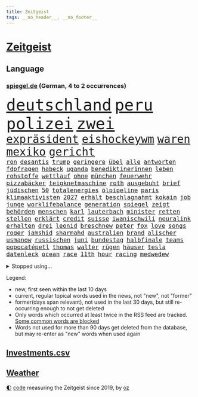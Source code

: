 ```yaml
---
title: Zeitgeist
tags: __no_header__, __no_footer__
---
```


# [Zeitgeist](https://oliz.io/zeitgeist/)

## Language

<h3><a href="https://www.spiegel.de" target="_blank">spiegel.de</a> (German, 4 to 2 occurrences)</h3>
<p style="font-family:monospace">
<span style="font-size:32pt"><a href="news_links.html#deutschland" class="current">deutschland</a></span>
<span style="font-size:32pt"><a href="news_links.html#peru" class="current">peru</a></span>
<span style="font-size:32pt"><a href="news_links.html#polizei" class="current">polizei</a></span>
<span style="font-size:32pt"><a href="news_links.html#zwei" class="current">zwei</a></span>
<br>
<span style="font-size:22pt"><a href="news_links.html#expräsident" class="current">expräsident</a></span>
<span style="font-size:22pt"><a href="news_links.html#eishockeywm" class="current">eishockeywm</a></span>
<span style="font-size:22pt"><a href="news_links.html#waren" class="current">waren</a></span>
<span style="font-size:22pt"><a href="news_links.html#mexiko" class="current">mexiko</a></span>
<span style="font-size:22pt"><a href="news_links.html#gericht" class="current">gericht</a></span>
<br>
<span style="font-size:12pt"><a href="news_links.html#ron" class="current">ron</a></span>
<span style="font-size:12pt"><a href="news_links.html#desantis" class="current">desantis</a></span>
<span style="font-size:12pt"><a href="news_links.html#trump" class="current">trump</a></span>
<span style="font-size:12pt"><a href="news_links.html#geringere" class="current">geringere</a></span>
<span style="font-size:12pt"><a href="news_links.html#übel" class="new">übel</a></span>
<span style="font-size:12pt"><a href="news_links.html#alle" class="current">alle</a></span>
<span style="font-size:12pt"><a href="news_links.html#antworten" class="current">antworten</a></span>
<span style="font-size:12pt"><a href="news_links.html#fdpfragen" class="new">fdpfragen</a></span>
<span style="font-size:12pt"><a href="news_links.html#habeck" class="current">habeck</a></span>
<span style="font-size:12pt"><a href="news_links.html#uganda" class="new">uganda</a></span>
<span style="font-size:12pt"><a href="news_links.html#benediktinerinnen" class="new">benediktinerinnen</a></span>
<span style="font-size:12pt"><a href="news_links.html#leben" class="current">leben</a></span>
<span style="font-size:12pt"><a href="news_links.html#rohstoffe" class="current">rohstoffe</a></span>
<span style="font-size:12pt"><a href="news_links.html#wettlauf" class="current">wettlauf</a></span>
<span style="font-size:12pt"><a href="news_links.html#ohne" class="current">ohne</a></span>
<span style="font-size:12pt"><a href="news_links.html#münchen" class="current">münchen</a></span>
<span style="font-size:12pt"><a href="news_links.html#feuerwehr" class="current">feuerwehr</a></span>
<span style="font-size:12pt"><a href="news_links.html#pizzabäcker" class="new">pizzabäcker</a></span>
<span style="font-size:12pt"><a href="news_links.html#teigknetmaschine" class="new">teigknetmaschine</a></span>
<span style="font-size:12pt"><a href="news_links.html#roth" class="current">roth</a></span>
<span style="font-size:12pt"><a href="news_links.html#ausgebuht" class="current">ausgebuht</a></span>
<span style="font-size:12pt"><a href="news_links.html#brief" class="current">brief</a></span>
<span style="font-size:12pt"><a href="news_links.html#jüdischen" class="current">jüdischen</a></span>
<span style="font-size:12pt"><a href="news_links.html#50" class="current">50</a></span>
<span style="font-size:12pt"><a href="news_links.html#totalenergies" class="new">totalenergies</a></span>
<span style="font-size:12pt"><a href="news_links.html#ölpipeline" class="new">ölpipeline</a></span>
<span style="font-size:12pt"><a href="news_links.html#paris" class="current">paris</a></span>
<span style="font-size:12pt"><a href="news_links.html#klimaaktivisten" class="current">klimaaktivisten</a></span>
<span style="font-size:12pt"><a href="news_links.html#2027" class="current">2027</a></span>
<span style="font-size:12pt"><a href="news_links.html#erhält" class="current">erhält</a></span>
<span style="font-size:12pt"><a href="news_links.html#beschlagnahmt" class="current">beschlagnahmt</a></span>
<span style="font-size:12pt"><a href="news_links.html#kokain" class="current">kokain</a></span>
<span style="font-size:12pt"><a href="news_links.html#job" class="current">job</a></span>
<span style="font-size:12pt"><a href="news_links.html#junge" class="current">junge</a></span>
<span style="font-size:12pt"><a href="news_links.html#worklifebalance" class="current">worklifebalance</a></span>
<span style="font-size:12pt"><a href="news_links.html#generation" class="current">generation</a></span>
<span style="font-size:12pt"><a href="news_links.html#spiegel" class="current">spiegel</a></span>
<span style="font-size:12pt"><a href="news_links.html#zeigt" class="current">zeigt</a></span>
<span style="font-size:12pt"><a href="news_links.html#behörden" class="current">behörden</a></span>
<span style="font-size:12pt"><a href="news_links.html#menschen" class="current">menschen</a></span>
<span style="font-size:12pt"><a href="news_links.html#karl" class="current">karl</a></span>
<span style="font-size:12pt"><a href="news_links.html#lauterbach" class="current">lauterbach</a></span>
<span style="font-size:12pt"><a href="news_links.html#minister" class="current">minister</a></span>
<span style="font-size:12pt"><a href="news_links.html#retten" class="current">retten</a></span>
<span style="font-size:12pt"><a href="news_links.html#stellen" class="current">stellen</a></span>
<span style="font-size:12pt"><a href="news_links.html#erklärt" class="current">erklärt</a></span>
<span style="font-size:12pt"><a href="news_links.html#credit" class="current">credit</a></span>
<span style="font-size:12pt"><a href="news_links.html#suisse" class="current">suisse</a></span>
<span style="font-size:12pt"><a href="news_links.html#iwanischwili" class="new">iwanischwili</a></span>
<span style="font-size:12pt"><a href="news_links.html#neuralink" class="new">neuralink</a></span>
<span style="font-size:12pt"><a href="news_links.html#erhalten" class="current">erhalten</a></span>
<span style="font-size:12pt"><a href="news_links.html#drei" class="current">drei</a></span>
<span style="font-size:12pt"><a href="news_links.html#leonid" class="new">leonid</a></span>
<span style="font-size:12pt"><a href="news_links.html#breschnew" class="new">breschnew</a></span>
<span style="font-size:12pt"><a href="news_links.html#peter" class="current">peter</a></span>
<span style="font-size:12pt"><a href="news_links.html#fox" class="current">fox</a></span>
<span style="font-size:12pt"><a href="news_links.html#love" class="current">love</a></span>
<span style="font-size:12pt"><a href="news_links.html#songs" class="current">songs</a></span>
<span style="font-size:12pt"><a href="news_links.html#roger" class="current">roger</a></span>
<span style="font-size:12pt"><a href="news_links.html#jamshid" class="current">jamshid</a></span>
<span style="font-size:12pt"><a href="news_links.html#sharmahd" class="current">sharmahd</a></span>
<span style="font-size:12pt"><a href="news_links.html#australien" class="current">australien</a></span>
<span style="font-size:12pt"><a href="news_links.html#brand" class="current">brand</a></span>
<span style="font-size:12pt"><a href="news_links.html#alischer" class="new">alischer</a></span>
<span style="font-size:12pt"><a href="news_links.html#usmanow" class="new">usmanow</a></span>
<span style="font-size:12pt"><a href="news_links.html#russischen" class="current">russischen</a></span>
<span style="font-size:12pt"><a href="news_links.html#juni" class="current">juni</a></span>
<span style="font-size:12pt"><a href="news_links.html#bundestag" class="current">bundestag</a></span>
<span style="font-size:12pt"><a href="news_links.html#halbfinale" class="current">halbfinale</a></span>
<span style="font-size:12pt"><a href="news_links.html#teams" class="current">teams</a></span>
<span style="font-size:12pt"><a href="news_links.html#popocatépetl" class="new">popocatépetl</a></span>
<span style="font-size:12pt"><a href="news_links.html#thomas" class="current">thomas</a></span>
<span style="font-size:12pt"><a href="news_links.html#walter" class="current">walter</a></span>
<span style="font-size:12pt"><a href="news_links.html#rügen" class="current">rügen</a></span>
<span style="font-size:12pt"><a href="news_links.html#häuser" class="current">häuser</a></span>
<span style="font-size:12pt"><a href="news_links.html#tesla" class="current">tesla</a></span>
<span style="font-size:12pt"><a href="news_links.html#datenleck" class="current">datenleck</a></span>
<span style="font-size:12pt"><a href="news_links.html#ocean" class="current">ocean</a></span>
<span style="font-size:12pt"><a href="news_links.html#race" class="current">race</a></span>
<span style="font-size:12pt"><a href="news_links.html#11th" class="new">11th</a></span>
<span style="font-size:12pt"><a href="news_links.html#hour" class="current">hour</a></span>
<span style="font-size:12pt"><a href="news_links.html#racing" class="current">racing</a></span>
<span style="font-size:12pt"><a href="news_links.html#medwedew" class="current">medwedew</a></span>
</p>
<details>
<summary>Stopped using...</summary>
<p class="former" style="font-size:12pt">
beobachten(946) coronavirus(946) gerüchte(946) persönliche(946) reiche(946) dauerhaft(945) chelsea(944) ehemaligen(944) paare(944) ausnahmezustand(943) frank(943) aussicht(942) christoph(942) entdeckte(942) fort(942) vorsitzende(942) investoren(941) maßnahme(941) nahmen(941) 2018(940) altes(940) amtszeit(940) beobachtet(940) hinterher(940) instagram(940) scheidet(940) september(940) staatschef(940) 21(939) alternativen(939) attentat(939) brauchte(939) erfahrungen(939) gemeinde(939) infiziert(939) innenminister(939) mario(939) nordsee(939) polens(939) spott(939) streicht(939) coronakrise(938) einzelnen(938) kennen(938) litauen(938) negativ(938) netflix(938) prominente(938) richten(938) teslachef(938) wehren(938) übergeben(938) tötung(937) verlierer(937) version(937) versuchten(937) wirken(937) 22(936) belasten(936) dezember(936) höher(936) jedenfalls(936) langer(936) villa(936) berühmt(935) davor(935) gebraucht(935) woher(935) anbieten(934) bestraft(934) brexit(934) design(934) hingegen(934) lüge(934) schlimmsten(934) sperrt(934) springt(934) ursachen(934) vermutet(934) verschwand(934) dürfe(933) erinnern(933) verspielt(933) ermittlern(932) sah(932) oppositionelle(931) reißt(931) trainiert(931) bewährungsstrafe(930) käufer(930) stammt(930) dreht(929) entscheidend(929) lernt(929) amerikanischen(928) meint(928) tatverdächtigen(928) jüngere(927) verteidigen(927) 1500(925) gold(924) betrifft(923) kabul(923) mecklenburgvorpommern(923) olympische(923) änderungen(923) bundesgerichtshof(922) impfungen(922) aufhalten(921) einschätzung(921) erwachsenen(920) bestmarke(918) einiger(918) touristen(916) präsenz(915) rechtsstreit(915) halbe(914) politikerin(914) trug(914) offenbart(913) spitzenreiter(913) engpässe(912) fortsetzung(912) wirbel(912) folter(908) tisch(908) unterschrieben(908) kandidatur(907) kassieren(906) georg(905) kapitel(904) atomkraft(902) dutzend(902) rutschte(901) thüringer(900) günther(898) geblieben(897) gewarnt(897) ära(894) bewegt(893) kanadas(892) nächstes(890) daheim(885) marine(880) rache(880) mängel(879) blinken(876) zusätzliche(875) sachen(859) gewinne(839) 95(833) währung(833) autobauer(827) gezielt(819) finanziellen(797) medaille(795) athen(781) angebote(764) rumänien(761) kubicki(748) höchster(747) interessen(745) finanziert(738) fußballnationalmannschaft(738) trost(734) genossen(711) videoaufnahmen(699) knochen(688) sergej(681) traditionelle(680) auswärtige(677) partnerschaft(672) britisches(666) kalte(666) landsleute(651) technischen(649) beliebte(645) karrierecoach(644) inszenieren(642) exil(631) ali(630) funktionen(625) 400000(623) erkrankte(623) anlage(617) bombe(616) ausfälle(610) mike(610) zorn(606) eindeutig(604) papiere(603) irritiert(600) wachsende(600) fehlender(597) kursieren(585) gestiegenen(577) verschlechtert(573) hendrik(569) halbes(566) aktivitäten(560) weißer(556) verteidiger(554) 41(552) überrollt(549) baldwin(547) oberlandesgericht(546) geringer(530) schusswaffen(530) aktivistinnen(527) außenministerium(519) taucht(518) verschiedenen(515) ärztin(514) buschmann(505) eukommissionschefin(502) windräder(501) transport(496) weltbekannt(494) systematisch(486) kahn(485) zusammenhalt(485) euch(468) wagt(467) fremd(463) überraschungen(457) 62(456) heißen(455) aufhören(451) marc(451) zurecht(450) behauptete(447) betreibt(445) verübt(438) ausgeweitet(437) pornos(436) fluss(435) zugenommen(433) ukrainenews(432) sperre(425) stoff(422) dieter(420) marathon(416) kriegsverbrechen(414) mariupol(413) gefangenschaft(412) staatsbürgerschaft(408) andrej(405) raser(400) geheiratet(396) ansturm(395) energiekonzerne(395) öffentlicher(395) handys(394) humor(386) schönen(379) reguläre(377) abgetrieben(375) anschuldigungen(375) niedergeschlagen(362) szenario(362) alec(361) abgeschaltet(360) airport(360) franzosen(360) verfassungswidrig(359) falscher(357) mobbing(357) erleichtert(356) 1200(355) ran(353) ausgebaut(351) zunahme(351) grünenpolitikerin(350) beatles(349) diejenigen(348) fire(347) gelobt(347) riesigen(347) bgh(346) chinesischer(346) bedarf(343) besseren(340) exmann(338) paderborn(338) dfbpokals(334) laufender(333) inmitten(328) sprung(328) gegenwart(327) tagsüber(325) turbulenzen(325) missbrauchsvorwürfe(324) justizminister(323) brasilianischen(322) möbel(320) baum(314) rudert(314) beute(311) zusagen(311) beteuert(310) verteilen(310) jemals(309) ursprung(305) würdigen(305) einleiten(304) kilo(304) weltraum(304) ausgewertet(303) franziska(303) giffey(303) pochen(303) umfang(302) teuersten(301) verkehrsministerium(301) wiedersehen(301) folgten(299) festgenommene(297) streikt(295) trendwende(293) mächtigste(292) schottlands(291) japanischer(289) danke(286) glänzte(285) offenlegen(285) protestbewegung(280) moderator(279) zugverkehr(279) erzürnt(277) gefüllt(277) auszusetzen(274) schlimmeres(273) diktatur(271) extremisten(271) beseitigt(269) flüssen(268) selbstbewusstsein(267) verabschiedete(267) stärkung(266) garantiert(265) andauernden(261) schach(261) heikle(260) lebenslange(260) wählte(260) alex(259) klappen(257) biografie(256) sicherer(256) banden(253) belastungen(251) chefredakteurin(251) klettert(249) farben(247) 45jährige(246) benko(245) preisgekrönte(243) skizziert(243) eingreifen(242) verbündeter(242) kontroverse(241) engen(240) unabhängigen(238) einsteigen(237) fortschritt(236) umweg(236) sechsten(235) abermals(234) ausgenutzt(233) wüste(233) kranke(232) schottische(231) unbestimmte(231) verbringen(231) juristische(230) aufruhr(229) befreiten(228) vegane(226) kollegin(225) kompliziert(225) begegnung(224) entschlossenheit(224) psychologin(224) verstorbene(224) ehrung(222) lahmzulegen(222) buffalo(221) haustier(221) immobilienkonzern(221) treibhausgase(220) co₂ausstoß(218) königshauses(218) penibel(217) schöne(216) abwesenheit(214) verhelfen(213) erzeugerpreise(212) spaltet(212) bätzing(211) enormen(211) nebel(210) forscherinnen(209) bischof(208) bischofskonferenz(208) gräueltaten(208) sparkurs(208) übergewicht(207) traditionell(205) gefangenen(204) rechtfertigt(204) autohersteller(201) erben(201) mats(200) carter(199) füllkrug(199) niclas(199) rust(199) synagoge(198) nflprofi(197) halyna(196) hutchins(196) kamerafrau(196) teenagerin(196) beschweren(195) entführt(195) leukämie(194) alaska(193) neuheiten(193) schwarzer(193) klimaminister(192) katholischer(191) umbruch(190) harrt(189) gefälscht(188) bekenntnis(187) hotspur(187) luftangriffe(187) sämtliche(186) fängt(185) obst(184) befragung(183) general(183) genuss(183) schlusslicht(183) beratung(182) loben(182) prangert(182) staatsoper(182) amerikanerin(181) cannabislegalisierung(181) husten(180) journalistenverband(180) spdvorsitzende(180) ausverkauft(179) feuerte(179) jets(179) volkswirtschaft(179) krankenhausreform(178) inhalten(177) verbannen(177) blockaden(176) nüchtern(176) aktionäre(175) japanisches(175) schmeißt(171) ausharren(170) comedian(170) finanzaufsicht(170) renner(170) usrepräsentantenhaus(170) wurm(170) autofahrerin(168) bamberg(168) techkonzerne(168) benedikt(167) düpiert(167) miles(167) stimmten(167) uskongress(167) plastik(166) verborgen(166) bertelsmann(165) gefallenen(165) lanz(165) verschicken(165) zew(165) arbeiterklasse(164) enttarnt(164) murdoch(164) verdoppeln(164) zerschlagen(164) rennens(161) bemängeln(160) roland(160) ungehorsam(160) überwacht(160) euphorie(159) umstrittensten(159) wagnergruppe(159) echter(158) handlungen(158) hsvprofi(158) lieder(158) stereotype(158) vušković(158) bundesverdienstkreuz(157) männlich(157) bestellen(156) bafin(155) gipfeltreffen(155) bahnverkehr(154) enthüllungen(153) geldhaus(152) einschaltquoten(151) gesetzliche(151) herben(151) leeren(151) servieren(151) usmilitärs(151) vorkommen(151) sportgeschichte(150) vorverkauf(150) eingerichtet(149) geschwiegen(149) zunehmende(149) dunkelheit(148) usjournalist(148) warnstreik(148) elternzeit(147) verbrennungen(147) aggressiver(146) besitzen(146) einsatzkräften(146) internationalem(145) weltmeisterschaften(145) jahresbeginn(144) totale(144) schwimmbädern(143) gewässern(142) workation(142) abgewiesen(141) dritter(141) parkplatz(141) satt(141) stürmen(141) ussanktionen(141) plötzlichen(140) bundesrechnungshof(139) reformieren(139) geschätzt(138) entsendung(137) sehnen(137) 70000(136) legendäre(136) republikanerin(136) vätern(136) beheben(135) faschisten(135) flüchtete(135) gefälschten(135) philadelphia(134) gebet(133) prangern(133) streamingdienst(133) unglaublich(133) abbott(132) axelspringerverlag(131) mitgliedschaft(131) praxis(131) verkehrspolitik(131) aufholjagden(130) klüger(130) vorherige(130) überfüllt(129) schlagerstar(128) ziviler(128) nachthimmel(127) besonderer(126) sportjournalist(126) waffenrecht(126) verdreifacht(125) entschädigen(124) volkspartei(124) exchef(123) luftverschmutzung(123) dieb(122) hai(122) hinkt(122) tiefgarage(122) verlassene(122) ludwigshafen(121) schatz(121) täglichen(121) ausstand(120) gehindert(120) parteiausschluss(120) flugabwehrsystem(119) mächtig(119) niederschlag(119) satellitenbild(119) schliche(119) zufällig(119) einmarsch(118) kriegsschiffe(118) versinken(118) 31jährige(117) ersatzfreiheitsstrafen(117) mandat(117) oldtimer(117) berufungsverfahren(115) meditation(115) sechsmal(115) verfolger(114) baubranche(113) leichnam(113) lieferanten(113) abgesichert(112) fortan(112) krakau(112) lebenslauf(112) newcastle(112) initiative(111) mitgerissen(111) rettungswagen(111) desinteresse(110) franco(110) gesammelt(110) miete(110) minderjährigen(110) bewahren(109) anhörung(108) stoppten(108) unosicherheitsrat(108) heimatland(107) kräften(107) beschwört(106) handballer(106) neujahrstag(106) reserve(106) verleumdung(106) veröffentlichten(106) ampelbündnis(105) bills(105) bänke(105) damar(105) hamlin(105) herzstillstand(105) befehl(104) bildungsungerechtigkeit(104) notaufnahmen(104) ausdruck(103) wikipedia(103) aufgebrochen(102) gemessen(102) rettungsdienst(101) schneepflug(101) wiederholte(101) eigentum(100) elena(100) islamistischen(100) komplizierte(100) teich(99) verdienten(99) burkina(98) faso(98) orbit(98) bohlen(97) moralischen(97) gewicht(96) schritten(96) verbindliche(96) abwanderung(95) losgegangen(95) ramstein(95) gelangt(94) genötigt(94) swetlana(94) zusätzlicher(94) birkenstock(93) winken(93) anzusehen(92) beleidigte(92) dame(92) rentenreform(92) aufbruch(91) bergwandern(91) büste(91) hilfreich(91) landwirtschaftsminister(91) streiktage(91) stürmte(91) achtsamkeit(90) beispiele(90) dhl(90) nacktfotos(90) zubehör(90) berlinbrandenburg(89) finnlands(89) juventus(89) mumifizierte(89) playlist(89) siegessicher(89) augenzeugin(88) botschafters(88) fahrlässiger(88) hunderter(88) zurückgelegt(88) abramspanzer(87) abramspanzern(87) anderswo(87) bundesverteidigungsminister(87) festangestellte(87) gramm(87) ineffizient(87) verspielen(87) vorzubereiten(87) agrarminister(86) dicken(86) döpfner(86) juice(86) kansas(86) lokalrivalen(86) prüde(86) schneepflugunfall(86) angemeldet(85) angezündet(85) eagles(85) green(85) offenbaren(85) pendeln(85) act(84) annahmen(84) josip(84) laufbahn(84) milliardäre(84) allerlei(83) bewertet(83) ingolstadt(83) spiegelspitzengespräch(83) 480(82) beitritt(82) ehesten(82) kürze(82) pausen(82) wahlomat(82) abgehalten(81) abiturienten(81) beilegen(81) delikte(81) duett(81) jährt(81) messerangriffs(81) ukrainern(81) bessert(80) kunststoff(80) nestlé(80) parteispitze(80) reisten(80) telefonnummern(80) versand(80) wirtschaftssenatorin(80) aufgegriffen(79) realitätscheck(79) reiz(79) ritual(79) bataillon(78) beanstandet(78) einsatzes(78) geburtsklinik(78) gleichgeschlechtliche(78) hiphop(78) kleinklein(78) nachträglich(78) ungesund(78) zahlende(78) ankündigt(77) arbeitnehmervertreter(77) berlinkreuzberg(77) blauer(77) bundesligageschichte(77) dröge(77) modernisiert(77) filialnetz(76) positiver(76) rostock(76) umgerechnet(76) vermittler(76) 58jährige(75) anpassen(75) ballett(75) chile(75) demokratiefeindliche(75) fredrich(75) irist(75) katapultgründer(75) rettenden(75) reuter(75) universal(75) vertreibt(75) atmen(74) ausgrabungen(74) bestritt(74) bundesbürger(74) greifswald(74) makler(74) quarterbacks(74) währte(74) aktionären(73) disqualifiziert(73) knacken(73) socialmediaplattformen(73) souveränität(73) wider(73) aktualisiert(72) ausschluss(72) betrieblichen(72) drittes(72) langsame(72) objekt(72) siebenjähriger(72) topmodel(71) behinderte(70) entkräftet(70) entschlossen(70) erholt(70) feinstaub(70) nicolaus(70) stolpert(70) verharmloste(70) willkürlich(70) genfer(69) kapstadt(69) kaufte(69) untergrunds(69) 42jähriger(68) brigitte(68) kurzfristiger(68) solarindustrie(68) ss(68) verdichef(68) verglichen(68) werneke(68) aaron(67) bewerten(67) chemikalien(67) doof(67) dorthin(67) erdboden(67) kraussmaffei(67) krebskranke(67) kritikerin(67) notwehr(67) retourkutsche(67) sensoren(67) topdiplomat(67) verbucht(67) vollständiger(67) wegmann(67) ausgelassen(66) ballettchef(66) begründungen(66) hurts(66) jalen(66) natochef(66) verbrenneraus(66) bundesvorstand(65) diäten(65) eigenschaft(65) emotionalem(65) marina(65) schwangerschaftsabbrüche(65) spiegelinterview(65) durchquert(64) enthauptet(64) immobilienbranche(64) scheidung(64) schoa(64) traditionsverein(64) warb(64) zwickau(64) amokfahrt(63) berlinern(63) hässliches(63) kurfürstendamm(63) nordischen(63) saufen(63) schwimmbad(63) warschauer(63) zogen(63) belohnung(62) größerer(62) krachen(62) landtagsabgeordneter(62) mediengruppe(62) preisaufschläge(62) runder(62) schusswaffe(62) anhand(61) captain(61) hintereinander(61) muttersprache(61) samsung(61) wirbeln(61) zelebriert(61) aldi(60) bildungsministerin(60) chat(60) christophe(60) derer(60) galtier(60) hitlertagebücher(60) mannschaftsbus(60) superreichen(60) zukünftig(60) zweieinhalb(60) betriebsrente(59) erschien(59) gurken(59) kings(59) kreativ(59) obduziert(59) peugeot(59) pickups(59) elite(58) jünger(58) mischung(58) o’connell(58) prosiebenshow(58) ruht(58) sixties(58) weitreichenden(58) bärin(57) heinz(57) mobilisiert(57) staatlich(57) abzubauen(56) erinnerungsstücke(56) geschwindigkeitskontrollen(56) hilfsbereitschaft(56) kais(56) kämpften(56) saied(56) sicherheitspolitik(56) verschleppung(56) windenergie(56) wmmedaillen(56) barron(55) familienmitglieder(55) fulda(55) up(55) berufe(54) gefälschte(54) jose(54) reicher(54) reum(54) tunesische(54) unterzeichnet(54) /(53) beeinflussen(53) kindergrundsicherung(53) 45jähriger(52) insolvent(52) kippte(52) sacramento(52) schiffbrüchige(52) abtreibungspille(51) eingenommen(51) erfand(51) euabgeordneten(51) gehaltsunterschiede(51) landesparteitag(51) loszuwerden(51) medienmogul(51) mifepriston(51) rebellion(51) umzugehen(51) 2001(50) anbau(50) aschaffenburg(50) jakarta(50) lehfeldt(50) pokalfinale(50) schauspiel(50) schicksalsstein(50) scone(50) tabellenplatz(50) amerikanisches(49) bevorstehenden(49) hollywoodstar(49) lehrkräften(49) springerverlag(49) süßwarenhersteller(49) xinjiang(49) erfolgen(48) stimmungsbarometer(48) verpufft(48) bildschirm(47) derjenigen(47) geheimnisvolle(47) rechtsgutachten(47) schwersten(47) verarbeitete(47) wach(47) 35jähriger(46) 95000(46) anstrengungen(46) einigkeit(46) satellitendaten(46) vertuschung(46) amoktat(45) einstiger(45) hässlichkeit(45) jupiter(45) qiang(45) sanierung(45) social(45) dreißigerjahren(44) erweitern(44) industriebetriebe(44) reisenden(44) smart(44) überfordern(44) entzündet(43) hochverrats(43) recycelt(43) özdemirs(43) alabama(42) angelegenheit(42) euparlamentarier(42) lehrerverband(42) musical(42) pogačar(42) russlandgeschäft(42) tadej(42) verwirrt(42) berset(41) gekonnt(41) haftbar(41) hansa(41) moratorium(41) störungen(41) umweltministerium(41) holland(40) jungfernflug(40) kollabiert(40) kostenlosen(40) schauspielers(40) superreiche(40) veto(40) wiedergewählt(40) edin(39) eingreift(39) geknackt(39) schmiergeldzahlungen(39) spacexrakete(39) tarifparteien(39) alarmierte(38) goldschatz(38) kernenergie(38) mandatsträgerbeiträge(38) mannheim(38) passant(38) pille(38) ubs(38) überdosis(38) adaption(37) antiker(37) nominierten(37) rohstoff(37) umland(37) zinssatz(37) engstem(36) überlegener(36) dominic(35) fußballfan(35) gewaltiger(35) großvater(35) kleinkind(35) klimaschutzziele(35) raab(35) solarstrom(35) unverändert(35) dauernden(34) dieselkläger(34) diplomatischer(34) kreative(34) notübernahme(34) panische(34) sperrte(34) western(34) gewerkschafter(33) lebensgefährliche(33) machtwort(33) mondmission(33) mr(33) springerchef(33) stiftet(33) sunaks(33) taumelnden(33) umgekippt(33) umplanen(33) accounts(32) campus(32) koreanische(32) lobte(32) nervös(32) pierre(32) rage(32) getrennte(31) heißhunger(31) malte(31) verhaften(31) angeschossen(30) behindern(30) deutschlandtickets(30) fastenmonat(30) großmanöver(30) justizumbau(30) rob(30) trainerwechsel(30) wellblechhütten(30) attila(29) betrunkene(29) gastkommentar(29) grüße(29) musliminnen(29) regionalverkehr(29) chan(28) dopings(28) erteilen(28) landesminister(28) moore(28) notfahrplan(28) spendiert(28) euweit(27) hack(27) lebensgefährtin(27) owen(27) stabilisieren(27) taiwans(27) titelt(27) verbilligt(27) vermelden(27) angepasst(26) bevorzugt(26) labour(26) morddrohungen(26) unkompliziert(26) weicht(26) angelegten(25) erschöpft(25) fernzüge(25) mitbegründer(25) tuchels(25) umweltfreundliche(25) verwickelt(25) 2500(24) alexey(24) antikriegsbild(24) basiert(24) mascha(24) moskaljow(24) plädoyer(24) streiktag(24) trek(24) vereint(24) getreide(23) jemen(23) nachnamen(23) randalieren(23) stabilität(23) zurückgetreten(23) abgerissen(22) dauerfeuer(22) einjährige(22) kannibalen(22) kragen(22) lappalien(22) nähern(22) photo(22) press(22) tatarski(22) umfassendes(22) wladlen(22) balearen(21) dutzender(21) härtere(21) konkret(21) legalisieren(21) maxim(21) oper(21) sportgerichtshof(21) spätere(21) ausführung(20) auszubildende(20) britta(20) droge(20) großkreuz(20) innenstädte(20) knappes(20) personelle(20) sauberer(20) spdbasis(20) strafkolonie(20) backt(19) fertigung(19) inhaftierung(19) weggefährten(19) aufschwung(18) einnahmequellen(18) kräftige(18) usarmee(18) verifikationshäkchen(18) blutigen(17) edelmetall(17) eiszeit(17) erfolgreicher(17) flandernrundfahrt(17) geistlicher(17) gräfenhausen(17) lachnummer(17) sponsor(17) womit(17) anklageerhebung(16) beweis(16) familienstartzeit(16) lukaku(16) neffe(16) rasante(16) romelu(16) 86jährige(15) butscha(15) clan(15) filz(15) hannoverschen(15) landeten(15) lapsus(15) längste(15) mittelfristig(15) sorry(15) sowas(15) 49eurotickets(14) abouchaker(14) abtrünnigen(14) altstadt(14) annkatrin(14) arafat(14) bedeutender(14) erschreckt(14) geforscht(14) jogger(14) keinerlei(14) masked(14) pieks(14) singer(14) tabelle(14) verdanken(14) blogger(13) bündnispartner(13) gewalttätig(13) passte(13) raststätte(13) schlägertrupp(13) southampton(13) turin(13) unbeeindruckt(13) weinheim(13) angefochten(12) freundes(12) geleakte(12) geschäftsklima(12) goldmünzen(12) spediteur(12) usdokumente(12) winterspiele(12) campingplatz(11) kernkraftwerke(11) kidnapper(11) rückeroberungen(11) stiko(11) taiwanfrage(11) texanischer(11) vergleiche(11)
</p>
</details>
<p>Legend:
<ul>
<li><span class="new">new</span>, first seen within the last 10 days</li>
<li><span class="current">current</span>, regular topical words used in the news, not "new", not "former"</li>
<li><span class="former">former(days span relevant)</span>, not used in the last 30 days, but still re-occurring enough to not get deleted</li>
<li>Only words which occurred at least twice in the RSS feed are tracked. <a href="language/filters.py">Some common words are blocked</a></li>
<li>Words not used for more than 90 days get deleted from the database, but may re-enter as "new" words when used again</li>
</ul>
</p>

## [Investments](investments.html)[.csv](investments.csv)

## [Weather](weather.html)

<footer>
<a href="javascript:toggleTheme()" class="nav">🌓</a>
<a href="https://github.com/ooz/zeitgeist">code</a> measuring the Zeitgeist since 2019, by <a href="https://oliz.io">oz</a>
</footer>
